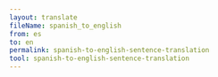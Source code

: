 ```yaml
---
layout: translate
fileName: spanish_to_english
from: es
to: en
permalink: spanish-to-english-sentence-translation
tool: spanish-to-english-sentence-translation
---
```

